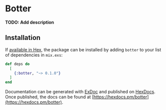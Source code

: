 # Botter

**TODO: Add description**

## Installation

If [available in Hex](https://hex.pm/docs/publish), the package can be installed
by adding `botter` to your list of dependencies in `mix.exs`:

```elixir
def deps do
  [
    {:botter, "~> 0.1.0"}
  ]
end
```

Documentation can be generated with [ExDoc](https://github.com/elixir-lang/ex_doc)
and published on [HexDocs](https://hexdocs.pm). Once published, the docs can
be found at [https://hexdocs.pm/botter](https://hexdocs.pm/botter).

